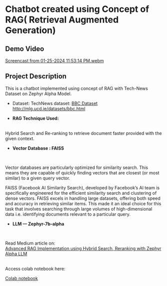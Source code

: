 # Chatbot created using Concept of RAG( Retrieval Augmented Generation)

## Demo Video
[Screencast from 01-25-2024 11:53:14 PM.webm](https://github.com/Nadika18/RAG-TechnewsChatbot/assets/56972017/92afbc74-21b4-4b7d-bc17-b1984a3bff1d)



## Project Description

This is a chatbot implemented using concept of RAG with Tech-News Dataset on Zephyr Alpha Model.

* Dataset:
  TechNews dataset: [ BBC Dataset
](http://mlg.ucd.ie/datasets/bbc.html)http://mlg.ucd.ie/datasets/bbc.html

* **RAG Technique Used:** 
<br>
Hybrid Search and Re-ranking to retrieve document faster provided with the given context.

* **Vector Database : FAISS**
<br>

  Vector databases are particularly optimized for similarity search. This means they are capable of quickly finding vectors that are closest (or most similar) to a given query vector.

FAISS (Facebook AI Similarity Search), developed by Facebook’s AI team is specifically engineered for the efficient similarity search and clustering of dense vectors. FAISS excels in handling large datasets, offering both speed and accuracy in retrieving similar items. This made it an ideal choice for this task that involves searching through large volumes of high-dimensional data i.e. identifying documents relevant to a particular query.

* **LLM — Zephyr-7b-alpha**

<br>

Read Medium article on:
<br>
[Advanced RAG Implementation using Hybrid Search, Reranking with Zephyr Alpha LLM](https://medium.com/@nadikapoudel16/advanced-rag-implementation-using-hybrid-search-reranking-with-zephyr-alpha-llm-4340b55fef22)

<br>
Access colab notebook here:

[Colab notebook](https://colab.research.google.com/drive/1IdIVS7-y22gqdvshUiQ18ybw0RqUpWaH#scrollTo=0r8AkIok4L88)




